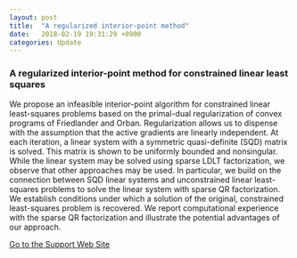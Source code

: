```yaml
---
layout: post
title:  "A regularized interior-point method"
date:   2018-02-19 19:31:29 +0900
categories: Update
---
```


### A regularized interior-point method for constrained linear least squares

We propose an infeasible interior-point algorithm for constrained linear least-squares problems based on the primal-dual regularization of convex programs of Friedlander and Orban. Regularization allows us to dispense with the assumption that the active gradients are linearly independent. At each iteration, a linear system with a symmetric quasi-definite (SQD) matrix is solved. This matrix is shown to be uniformly bounded and nonsingular. While the linear system may be solved using sparse LDLT factorization, we observe that other approaches may be used. In particular, we build on the connection between SQD linear systems and unconstrained linear least-squares problems to solve the linear system with sparse QR factorization. We establish conditions under which a solution of the original, constrained least-squares problem is recovered. We report computational experience with the sparse QR factorization and illustrate the potential advantages of our approach.

 [Go to the Support Web Site](https://www.tandfonline.com/doi/full/10.1080/03155986.2018.1559428)
